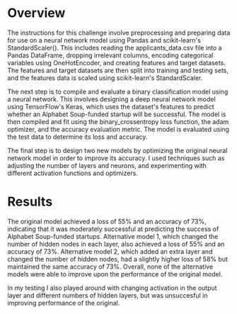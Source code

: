 # Overview
The instructions for this challenge involve preprocessing and preparing data for use on a neural network model using Pandas and scikit-learn's StandardScaler(). This includes reading the applicants_data.csv file into a Pandas DataFrame, dropping irrelevant columns, encoding categorical variables using OneHotEncoder, and creating features and target datasets. The features and target datasets are then split into training and testing sets, and the features data is scaled using scikit-learn's StandardScaler.

The next step is to compile and evaluate a binary classification model using a neural network. This involves designing a deep neural network model using TensorFlow's Keras, which uses the dataset's features to predict whether an Alphabet Soup-funded startup will be successful. The model is then compiled and fit using the binary_crossentropy loss function, the adam optimizer, and the accuracy evaluation metric. The model is evaluated using the test data to determine its loss and accuracy.

The final step is to design two new models by optimizing the original neural network model in order to improve its accuracy. I used techniques such as adjusting the number of layers and neurons, and experimenting with different activation functions and optimizers. 

# Results
The original model achieved a loss of 55% and an accuracy of 73%, indicating that it was moderately successful at predicting the success of Alphabet Soup-funded startups. Alternative model 1, which changed the number of hidden nodes in each layer, also achieved a loss of 55% and an accuracy of 73%. Alternative model 2, which added an extra layer and changed the number of hidden nodes, had a slightly higher loss of 58% but maintained the same accuracy of 73%. Overall, none of the alternative models were able to improve upon the performance of the original model.

In my testing I also played around with changing activation in the output layer and different numbers of hidden layers, but was unsuccesful in improving performance of the original.
